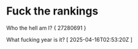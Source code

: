 # Fuck the rankings

Who the hell am I?
{ 27280691 }

What fucking year is it?
[ 2025-04-16T02:53:20Z ]
